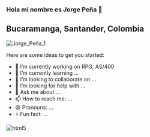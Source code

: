 ### Hola mi nombre es Jorge Peña 👋

## Bucaramanga, Santander, Colombia
![Jorge_Peña_1](https://user-images.githubusercontent.com/122408801/224073704-c21b8d30-257b-476a-98a4-2f1bec8c7a62.jpg)



<!--
**jorgepenat/jorgepenat** is a ✨ _special_ ✨ repository because its `README.md` (this file) appears on your GitHub profile.-->

Here are some ideas to get you started:

- 🔭 I’m currently working on RPG, AS/400
- 🌱 I’m currently learning ...
- 👯 I’m looking to collaborate on ...
- 🤔 I’m looking for help with ...
- 💬 Ask me about ...
- 📫 How to reach me: ...
- 😄 Pronouns: ...
- ⚡ Fun fact: ...

![html5](https://user-images.githubusercontent.com/122408801/224074041-f873415c-a59c-4ff1-8bed-9371dffb85f6.png)
